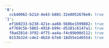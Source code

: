 ```yaml
---
'0':
  ccb40962-b21d-4e43-b801-32e8052676e0: true
'1':
  ef1b0233-b238-421e-aa68-568be1599882: true
  ef769c5b-5865-4918-b99c-d5281c6147a1: true
  f8ad281d-3f92-4f75-aa4a-f4c09b90d112: true
  8153b32d-c4e2-4b2d-b7e8-18d55e1d655d: true
---
```

